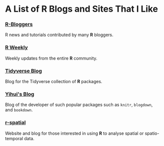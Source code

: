 
# A List of R Blogs and Sites That I Like

### [R-Bloggers](https://www.r-bloggers.com/)
R news and tutorials contributed by many **R** bloggers.

### [R Weekly](https://rweekly.org/)
Weekly updates from the entire **R** community.

### [Tidyverse Blog](https://www.tidyverse.org/blog/)
Blog for the Tidyverse collection of **R** packages.

### [Yihui's Blog](https://yihui.name/en/)
Blog of the developer of such popular packages such as `knitr`, `blogdown`, and `bookdown`.

### [r-spatial](http://r-spatial.org/)
Website and blog for those interested in using **R** to analyse spatial or spatio-temporal data.
